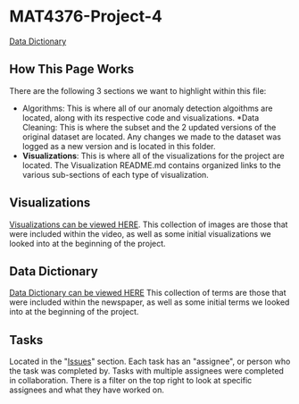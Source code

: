 # MAT4376-Project-4

[Data Dictionary](https://docs.google.com/spreadsheets/d/1YChxFxhDPiaDYDHnIBSFnG-8AQ06vkoaUf_nCnQioMM/edit?usp=sharing)


## How This Page Works

There are the following 3 sections we want to highlight within this file: 

  * Algorithms: This is where all of our anomaly detection algoithms are located, along with its respective code and visualizations.
  *Data Cleaning: This is where the subset and the 2 updated versions of the original dataset are located. Any changes we made to the dataset was logged as a new version and is located in this folder. 
  * **Visualizations**: This is where all of the visualizations for the project are located. The Visualization README.md contains organized links to the various sub-sections of each type of visualization.


## Visualizations
[Visualizations can be viewed HERE](Visualizations/README.md). This collection of images are those that were included within the video, as well as some initial visualizations we looked into at the beginning of the project. 

## Data Dictionary
[Data Dictionary can be viewed HERE](https://docs.google.com/spreadsheets/d/1YChxFxhDPiaDYDHnIBSFnG-8AQ06vkoaUf_nCnQioMM/edit?usp=sharing) This collection of terms are those that were included within the newspaper, as well as some initial terms we looked into at the beginning of the project. 


## Tasks

Located in the "[Issues](https://github.com/EvaGostiuk/MAT4376/issues)" section. Each task has an "assignee", or person who the task was completed by. Tasks with multiple assignees were completed in collaboration. There is a filter on the top right to look at specific assignees and what they have worked on. 

